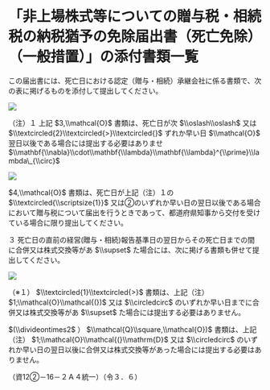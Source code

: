 # 「非上場株式等についての贈与税・相続税の納税猶予の免除届出書（死亡免除）（一般措置）」の添付書類一覧

この届出書には、死亡日における認定（贈与・相続）承継会社に係る書類で、次の表に掲げるものを添付して提出してください。

![](https://www.nta.go.jp/tmp/aa1e692e-47f9-409d-93b9-922684f60b1f/images/0e34df75c811f1e771bc30c94086a6a5b6b49a538d4de0fcd6457fb054e9b0b1.jpg)

（注）１ 上記 $3,\\mathcal{O}$ 書類は、死亡日が次 $\\oslash\\oslash$ 又は $\\textcircled{2}\\textcircled{>}\\textcircled{}$ ずれか早い日 $\\mathcal{O}$ 翌日以後である場合には提出する必要はありませ $\\mathbf{\\nabla}\\cdot\\mathbf{\\lambda}\\mathbf{\\lambda}^{\\prime}\\lambda\_{\\circ}$

![](https://www.nta.go.jp/tmp/aa1e692e-47f9-409d-93b9-922684f60b1f/images/a7ffa024f6f04667c8eba962bd2347078e52eff69e61692cee1070bf1248398f.jpg)

$4,\\mathcal{O}$ 書類は、死亡日が上記（注）１の $\\textcircled{\\scriptsize{1}}$ 又は②のいずれか早い日の翌日以後である場合において贈与税について届出を行うときであって、都道府県知事から交付を受けている場合に限り提出してください。

３ 死亡日の直前の経営(贈与・相続)報告基準日の翌日からその死亡日までの間に合併又は株式交換等があ $\\supset$ た場合には、次に掲げる書類も併せて提出してください。

![](https://www.nta.go.jp/tmp/aa1e692e-47f9-409d-93b9-922684f60b1f/images/94277109c9165e0972184337bbaed98d118d8d2fbca4da76cfdaaf458c12b86c.jpg)

（※１） $\\textcircled{1}\\textcircled{>}$ 書類は、上記（注） $1;\\mathcal{O}\\mathcal{(})$ 又は $\\circledcirc$ のいずれか早い日までに合併又は株式交換等があ $\\supset$ た場合には提出する必要はありません。

$(\\divideontimes2$ ） $\\mathcal{Q}\\square,\\mathcal{O})$ 書類は、上記（注） $1;\\mathcal{O}\\mathcal{(}\\mathrm{D}$ 又は $\\circledcirc$ のいずれか早い日の翌日以後に合併又は株式交換等があった場合には提出する必要はありません。

（資12②－16－２Ａ４統一）（令３．６）